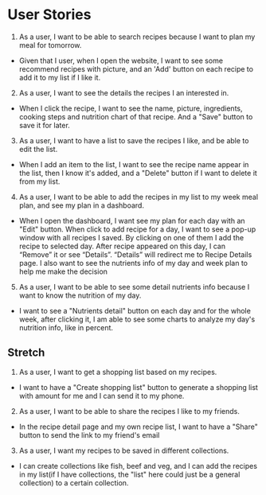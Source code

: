 # User Stories

1. As a user, I want to be able to search recipes because I want to plan my meal for tomorrow.

- Given that I user, when I open the website, I want to see some recommend recipes with picture, and an 'Add' button on each recipe to add it to my list if I like it.

2. As a user, I want to see the details the recipes I an interested in.

- When I click the recipe, I want to see the name, picture, ingredients, cooking steps and nutrition chart of that recipe. And a "Save" button to save it for later.

3. As a user, I want to have a list to save the recipes I like, and be able to edit the list.

- When I add an item to the list, I want to see the recipe name appear in the list, then I know it's added, and a "Delete" button if I want to delete it from my list.

4. As a user, I want to be able to add the recipes in my list to my week meal plan, and see my plan in a dashboard.

- When I open the dashboard, I want see my plan for each day with an "Edit" button. When click to add recipe for a day, I want to see a pop-up window with all recipes I saved. By clicking on one of them I add the recipe to selected day. After recipe appeared on this day, I can “Remove” it or see “Details”. “Details” will redirect me to Recipe Details page. I also want to see the nutrients info of my day and week plan to help me make the decision

5. As a user, I want to be able to see some detail nutrients info because I want to know the nutrition of my day.

- I want to see a "Nutrients detail" button on each day and for the whole week, after clicking it, I am able to see some charts to analyze my day's nutrition info, like in percent.

## Stretch

1. As a user, I want to get a shopping list based on my recipes.

- I want to have a "Create shopping list" button to generate a shopping list with amount for me and I can send it to my phone.

2. As a user, I want to be able to share the recipes I like to my friends.

- In the recipe detail page and my own recipe list, I want to have a "Share" button to send the link to my friend's email

3. As a user, I want my recipes to be saved in different collections.

- I can create collections like fish, beef and veg, and I can add the recipes in my list(if I have collections, the "list" here could just be a general collection) to a certain collection.
